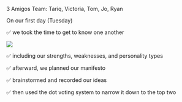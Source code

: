 3 Amigos Team: Tariq, Victoria, Tom, Jo, Ryan

On our first day (Tuesday)

✅ we took the time to get to know one another

<img src="https://lh3.googleusercontent.com/pw/AL9nZEUmuAK0fvElQqCqM4LMf4hq6fShwGP6yHzmYUzTw_ks55Y5GKr2TO0bwPoWX8P_9x64k6Z4cvpBOsD3UCiojhLbl03p1VHJgjxR2RzKSPpQiCqx0Ghqnfz7eZMBwmkGXNmkKghNNPsNgwKHPr5dLdG0Hw=w995-h388-no?authuser=0"/>

✅ including our strengths, weaknesses, and personality types

✅ afterward, we planned our manifesto

✅ brainstormed and recorded our ideas

✅ then used the dot voting system to narrow it down to the top two
